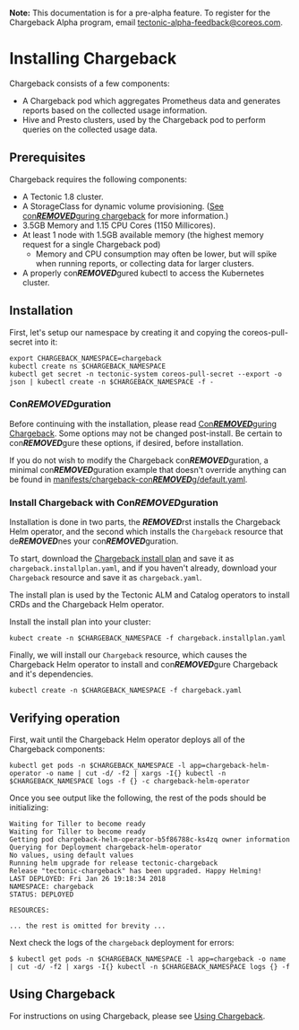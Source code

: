 <br>
<div class="alert alert-info" role="alert">
    <i class="fa fa-exclamation-triangle"></i><b> Note:</b> This documentation is for a pre-alpha feature. To register for the Chargeback Alpha program, email <a href="mailto:tectonic-alpha-feedback@coreos.com">tectonic-alpha-feedback@coreos.com</a>.
</div>

# Installing Chargeback

Chargeback consists of a few components:

- A Chargeback pod which aggregates Prometheus data and generates reports based
  on the collected usage information.
- Hive and Presto clusters, used by the Chargeback pod to perform queries on the
  collected usage data.

## Prerequisites

Chargeback requires the following components:

- A Tectonic 1.8 cluster.
- A StorageClass for dynamic volume provisioning. ([See con***REMOVED***guring chargeback][con***REMOVED***guring-chargeback] for more information.)
- 3.5GB Memory and 1.15 CPU Cores (1150 Millicores).
- At least 1 node with 1.5GB available memory (the highest memory request for a single Chargeback pod)
    - Memory and CPU consumption may often be lower, but will spike when running reports, or collecting data for larger clusters.
- A properly con***REMOVED***gured kubectl to access the Kubernetes cluster.

## Installation

First, let's setup our namespace by creating it and copying the coreos-pull-secret into it:

```
export CHARGEBACK_NAMESPACE=chargeback
kubectl create ns $CHARGEBACK_NAMESPACE
kubectl get secret -n tectonic-system coreos-pull-secret --export -o json | kubectl create -n $CHARGEBACK_NAMESPACE -f -
```

### Con***REMOVED***guration

Before continuing with the installation, please read [Con***REMOVED***guring Chargeback][con***REMOVED***guring-chargeback].
Some options may not be changed post-install. Be certain to con***REMOVED***gure these options, if desired, before installation.

If you do not wish to modify the Chargeback con***REMOVED***guration, a minimal con***REMOVED***guration example that doesn't override anything can be found in [manifests/chargeback-con***REMOVED***g/default.yaml][default-con***REMOVED***g].

### Install Chargeback with Con***REMOVED***guration

Installation is done in two parts, the ***REMOVED***rst installs the Chargeback Helm operator, and the second which installs the `Chargeback` resource that de***REMOVED***nes your con***REMOVED***guration.

To start, download the [Chargeback install plan][chargeback-installplan] and save it as `chargeback.installplan.yaml`, and if you haven't already, download your `Chargeback` resource and save it as `chargeback.yaml`.

The install plan is used by the Tectonic ALM and Catalog operators to install CRDs and the Chargeback Helm operator.

Install the install plan into your cluster:

```
kubect create -n $CHARGEBACK_NAMESPACE -f chargeback.installplan.yaml
```

Finally, we will install our `Chargeback` resource, which causes the Chargeback Helm operator to install and con***REMOVED***gure Chargeback and it's dependencies.

```
kubectl create -n $CHARGEBACK_NAMESPACE -f chargeback.yaml
```

## Verifying operation

First, wait until the Chargeback Helm operator deploys all of the Chargeback components:

```
kubectl get pods -n $CHARGEBACK_NAMESPACE -l app=chargeback-helm-operator -o name | cut -d/ -f2 | xargs -I{} kubectl -n $CHARGEBACK_NAMESPACE logs -f {} -c chargeback-helm-operator
```

Once you see output like the following, the rest of the pods should be initializing:

```
Waiting for Tiller to become ready
Waiting for Tiller to become ready
Getting pod chargeback-helm-operator-b5f86788c-ks4zq owner information
Querying for Deployment chargeback-helm-operator
No values, using default values
Running helm upgrade for release tectonic-chargeback
Release "tectonic-chargeback" has been upgraded. Happy Helming!
LAST DEPLOYED: Fri Jan 26 19:18:34 2018
NAMESPACE: chargeback
STATUS: DEPLOYED

RESOURCES:

... the rest is omitted for brevity ...
```

Next check the logs of the `chargeback` deployment for errors:

```
$ kubectl get pods -n $CHARGEBACK_NAMESPACE -l app=chargeback -o name | cut -d/ -f2 | xargs -I{} kubectl -n $CHARGEBACK_NAMESPACE logs {} -f
```

## Using Chargeback

For instructions on using Chargeback, please see [Using Chargeback][using-chargeback].

[chargeback-installplan]: ../manifests/alm/chargeback.installplan.yaml
[default-con***REMOVED***g]: ../manifests/chargeback-con***REMOVED***g/default.yaml
[using-chargeback]: using-chargeback.md
[con***REMOVED***guring-chargeback]: chargeback-con***REMOVED***g.md
